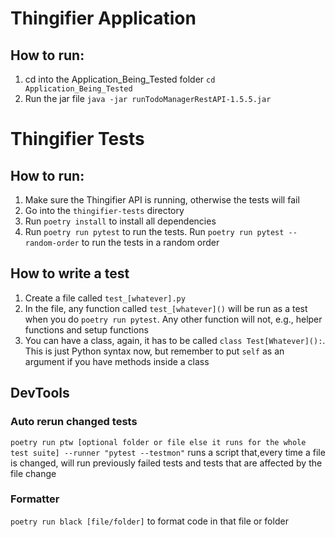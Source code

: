 # Thingifier Application

## How to run:

1. cd into the Application_Being_Tested folder `cd Application_Being_Tested`
2. Run the jar file `java -jar runTodoManagerRestAPI-1.5.5.jar`

# Thingifier Tests

## How to run:

1. Make sure the Thingifier API is running, otherwise the tests will fail 
2. Go into the `thingifier-tests` directory
3. Run `poetry install` to install all dependencies
4. Run `poetry run pytest` to run the tests. Run `poetry run pytest --random-order` to run the tests in a random order

## How to write a test
1. Create a file called `test_[whatever].py` 
2. In the file, any function called `test_[whatever]()` will be run as a test when you do `poetry run pytest`. Any other function will not, e.g., helper functions and setup functions
3. You can have a class, again, it has to be called `class Test[Whatever]():`. This is just Python syntax now, but remember to put `self` as an argument if you have methods inside a class

## DevTools
### Auto rerun changed tests
`poetry run ptw [optional folder or file else it runs for the whole test suite] --runner "pytest --testmon"` runs a script that,every time a file is changed, will run previously failed tests and tests that are affected by the file change

### Formatter
`poetry run black [file/folder]` to format code in that file or folder
